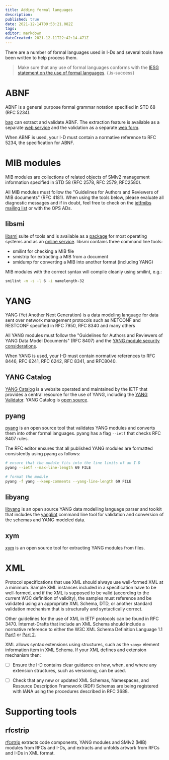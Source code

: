 ```yaml
---
title: Adding formal languages
description: 
published: true
date: 2021-12-14T09:53:21.082Z
tags: 
editor: markdown
dateCreated: 2021-12-11T22:42:14.471Z
---
```


There are a number of formal languages used in I-Ds and several tools have been written to help process them. 

> Make sure that any use of formal languages conforms with the [IESG statement on the use of formal languages](https://www.ietf.org/about/groups/iesg/statements/formal-languages-use/).
{.is-success}


# ABNF
ABNF is a general purpose formal grammar notation specified in STD 68 (RFC 5234).

[bap](https://github.com/ietf-tools/bap) can extract and validate ABNF.  The extraction feature is available as a separate [web service](https://tools.ietf.org/abnf/) and the validation as a separate [web form](https://tools.ietf.org/tools/bap/abnf.cgi).

When ABNF is used, your I-D must contain a normative reference to RFC 5234, the specification for ABNF.

# MIB modules
MIB modules are collections of related objects of SMIv2 management information specified in STD 58 (RFC 2578, RFC 2579, RFC2580).

All MIB modules must follow the "Guidelines for Authors and Reviewers of MIB documents" (RFC 4181).  When using the tools below, please evaluate all diagnostic messages and if in doubt, feel free to check on the [ietfmibs mailing list](https://www.ietf.org/mailman/listinfo/IETFMIBS) or with the OPS ADs.

## libsmi
[libsmi](https://www.ibr.cs.tu-bs.de/projects/libsmi/download.html?lang=de) suite of tools and is available as a [package](https://command-not-found.com/smilint) for most operating systems and as an [online service](https://www.ibr.cs.tu-bs.de/projects/libsmi/tools/). libsmi contains three command line tools:

* smilint for checking a MIB file
* smistrip for extracting a MIB from a document
* smidump for converting a MIB into another format (including YANG) 

MIB modules with the correct syntax will compile cleanly using smilint, e.g.:
```bash
smilint -m -s -l 6 -i namelength-32
```

# YANG
YANG (Yet Another Next Generation) is a data modeling language for data sent over network management protocols such as NETCONF and RESTCONF specified in RFC 7950, RFC 8340 and many others  

All YANG modules must follow the "Guidelines for Authors and Reviewers of YANG Data Model Documents" (RFC 8407) and the [YANG module security considerations](https://trac.ietf.org/trac/ops/wiki/yang-security-guidelines).

When YANG is used, your I-D must contain normative references to RFC 8446, RFC 6241, RFC 6242, RFC 8341, and RFC8040.

## YANG Catalog
[YANG Catalog](https://www.yangvalidator.com/) is a website operated and maintained by the IETF that provides a central resource for the use of YANG, including the [YANG Validator](https://www.yangvalidator.com/yangvalidator).  YANG Catalog is [open source](https://github.com/YangCatalog).

## pyang
[pyang](https://github.com/mbj4668/pyang) is an open source tool that validates YANG modules and converts them into other formal languages. pyang has a flag `--ietf` that checks RFC 8407 rules.

The RFC editor ensures that all published YANG modules are formatted consistently using pyang as follows:

```bash
# ensure that the module fits into the line limits of an I-D
pyang --ietf --max-line-length 69 FILE

# format the module
pyang -f yang --keep-comments --yang-line-length 69 FILE
```

## libyang
[libyang](https://github.com/CESNET/libyang) is an open source YANG data modelling language parser and toolkit that includes the [yanglint](https://github.com/CESNET/libyang/blob/master/tools/lint/examples/README.md) command line tool for validation and conversion of the schemas and YANG modeled data.

## xym
[xym](https://github.com/xym-tool/xym) is an open source tool for extracting YANG modules from files.

# XML
Protocol specifications that use XML should always use well-formed XML at a minimum. Sample XML instances included in a specification have to be well-formed, and if the XML is supposed to be valid (according to the current W3C definition of validity), the samples must reference and be validated using an appropriate XML Schema, DTD, or another standard validation mechanism that is structurally and syntactically correct.

Other guidelines for the use of XML in IETF protocols can be found in RFC 3470. Internet-Drafts that include an XML Schema should include a normative reference to either the W3C XML Schema Definition Language 1.1 [Part1](https://www.w3.org/TR/xmlschema11-1/) or [Part 2](https://www.w3.org/TR/xmlschema11-2/).

XML allows syntax extensions using structures, such as the `<any>` element information item in XML Schema.  If your XML defines and extension mechanism then:

- [ ] Ensure the I-D contains clear guidance on how, when, and where any extension structures, such as versioning, can be used.
- [ ] Check that any new or updated XML Schemas, Namespaces, and Resource Description Framework (RDF) Schemas are being registered with IANA using the procedures described in RFC 3688.


# Supporting tools

## rfcstrip
[rfcstrip](https://github.com/mbj4668/rfcstrip) extracts code components, YANG modules and SMIv2 (MIB) modules from RFCs and I-Ds, and extracts and unfolds artwork from RFCs and I-Ds in XML format.
